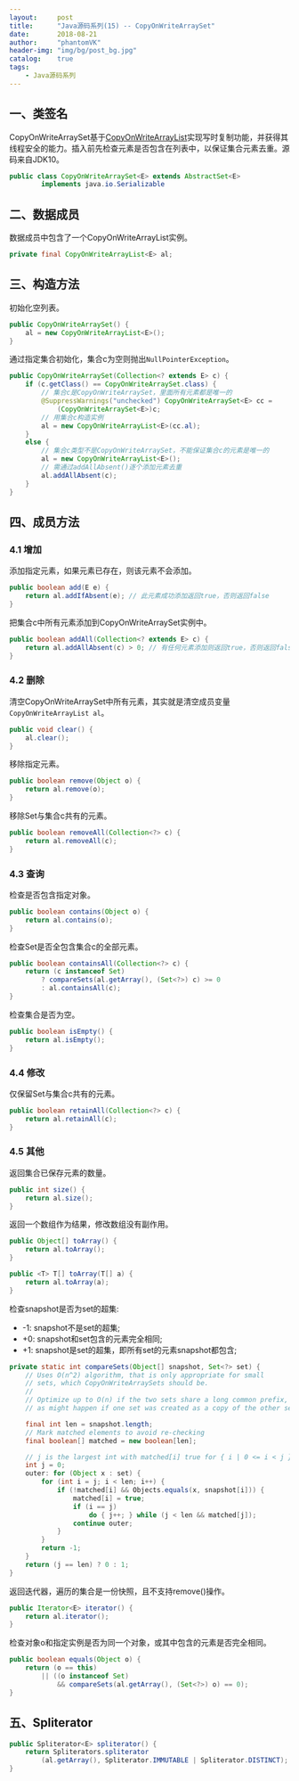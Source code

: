 ```yaml
---
layout:     post
title:      "Java源码系列(15) -- CopyOnWriteArraySet"
date:       2018-08-21
author:     "phantomVK"
header-img: "img/bg/post_bg.jpg"
catalog:    true
tags:
    - Java源码系列
---
```


## 一、类签名

CopyOnWriteArraySet基于[CopyOnWriteArrayList](https://phantomvk.github.io/2018/08/09/CopyOnWriteArrayList/)实现写时复制功能，并获得其线程安全的能力。插入前先检查元素是否包含在列表中，以保证集合元素去重。源码来自JDK10。

```java
public class CopyOnWriteArraySet<E> extends AbstractSet<E>
        implements java.io.Serializable
```

## 二、数据成员

数据成员中包含了一个CopyOnWriteArrayList实例。

```java
private final CopyOnWriteArrayList<E> al;
```

## 三、构造方法

初始化空列表。

```java
public CopyOnWriteArraySet() {
    al = new CopyOnWriteArrayList<E>();
}
```

通过指定集合初始化，集合c为空则抛出`NullPointerException`。

```java
public CopyOnWriteArraySet(Collection<? extends E> c) {
    if (c.getClass() == CopyOnWriteArraySet.class) {
        // 集合c是CopyOnWriteArraySet，里面所有元素都是唯一的
        @SuppressWarnings("unchecked") CopyOnWriteArraySet<E> cc =
            (CopyOnWriteArraySet<E>)c;
        // 用集合c构造实例
        al = new CopyOnWriteArrayList<E>(cc.al);
    }
    else {
        // 集合c类型不是CopyOnWriteArraySet，不能保证集合c的元素是唯一的
        al = new CopyOnWriteArrayList<E>();
        // 需通过addAllAbsent()逐个添加元素去重
        al.addAllAbsent(c);
    }
}
```

## 四、成员方法

### 4.1 增加

添加指定元素，如果元素已存在，则该元素不会添加。

```java
public boolean add(E e) {
    return al.addIfAbsent(e); // 此元素成功添加返回true，否则返回false
}
```

把集合c中所有元素添加到CopyOnWriteArraySet实例中。

```java
public boolean addAll(Collection<? extends E> c) {
    return al.addAllAbsent(c) > 0; // 有任何元素添加则返回true，否则返回false
}
```

### 4.2 删除

清空CopyOnWriteArraySet中所有元素，其实就是清空成员变量`CopyOnWriteArrayList al`。

```java
public void clear() {
    al.clear();
}
```

移除指定元素。

```java
public boolean remove(Object o) {
    return al.remove(o);
}
```

移除Set与集合c共有的元素。

```java
public boolean removeAll(Collection<?> c) {
    return al.removeAll(c);
}
```

### 4.3 查询

检查是否包含指定对象。

```java
public boolean contains(Object o) {
    return al.contains(o);
}
```

检查Set是否全包含集合c的全部元素。

```java
public boolean containsAll(Collection<?> c) {
    return (c instanceof Set)
        ? compareSets(al.getArray(), (Set<?>) c) >= 0
        : al.containsAll(c);
}
```

检查集合是否为空。

```java
public boolean isEmpty() {
    return al.isEmpty();
}
```

### 4.4 修改

仅保留Set与集合c共有的元素。

```java
public boolean retainAll(Collection<?> c) {
    return al.retainAll(c);
}
```

### 4.5 其他

返回集合已保存元素的数量。

```java
public int size() {
    return al.size();
}
```

返回一个数组作为结果，修改数组没有副作用。

```java
public Object[] toArray() {
    return al.toArray();
}

public <T> T[] toArray(T[] a) {
    return al.toArray(a);
}
```
检查snapshot是否为set的超集:

- -1: snapshot不是set的超集;
- +0: snapshot和set包含的元素完全相同;
- +1: snapshot是set的超集，即所有set的元素snapshot都包含;

```java
private static int compareSets(Object[] snapshot, Set<?> set) {
    // Uses O(n^2) algorithm, that is only appropriate for small
    // sets, which CopyOnWriteArraySets should be.
    //
    // Optimize up to O(n) if the two sets share a long common prefix,
    // as might happen if one set was created as a copy of the other set.

    final int len = snapshot.length;
    // Mark matched elements to avoid re-checking
    final boolean[] matched = new boolean[len];

    // j is the largest int with matched[i] true for { i | 0 <= i < j }
    int j = 0;
    outer: for (Object x : set) {
        for (int i = j; i < len; i++) {
            if (!matched[i] && Objects.equals(x, snapshot[i])) {
                matched[i] = true;
                if (i == j)
                    do { j++; } while (j < len && matched[j]);
                continue outer;
            }
        }
        return -1;
    }
    return (j == len) ? 0 : 1;
}
```

返回迭代器，遍历的集合是一份快照，且不支持remove()操作。

```java
public Iterator<E> iterator() {
    return al.iterator();
}
```

检查对象o和指定实例是否为同一个对象，或其中包含的元素是否完全相同。

```java
public boolean equals(Object o) {
    return (o == this)
        || ((o instanceof Set)
            && compareSets(al.getArray(), (Set<?>) o) == 0);
}
```

## 五、Spliterator

```java
public Spliterator<E> spliterator() {
    return Spliterators.spliterator
        (al.getArray(), Spliterator.IMMUTABLE | Spliterator.DISTINCT);
}
```
